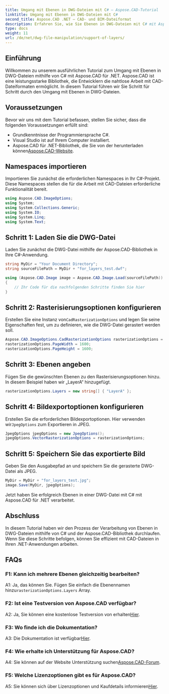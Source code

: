 ```yaml
---
title: Umgang mit Ebenen in DWG-Dateien mit C# – Aspose.CAD-Tutorial
linktitle: Umgang mit Ebenen in DWG-Dateien mit C#
second_title: Aspose.CAD .NET – CAD- und BIM-Dateiformat
description: Erfahren Sie, wie Sie Ebenen in DWG-Dateien mit C# mit Aspose.CAD für .NET verarbeiten. Schritt-für-Schritt-Anleitung für die effiziente Bearbeitung von CAD-Dateien.
type: docs
weight: 11
url: /de/net/dwg-file-manipulation/support-of-layers/
---
```

## Einführung

Willkommen zu unserem ausführlichen Tutorial zum Umgang mit Ebenen in DWG-Dateien mithilfe von C# mit Aspose.CAD für .NET. Aspose.CAD ist eine leistungsstarke Bibliothek, die Entwicklern die nahtlose Arbeit mit CAD-Dateiformaten ermöglicht. In diesem Tutorial führen wir Sie Schritt für Schritt durch den Umgang mit Ebenen in DWG-Dateien.

## Voraussetzungen

Bevor wir uns mit dem Tutorial befassen, stellen Sie sicher, dass die folgenden Voraussetzungen erfüllt sind:

- Grundkenntnisse der Programmiersprache C#.
- Visual Studio ist auf Ihrem Computer installiert.
-  Aspose.CAD für .NET-Bibliothek, die Sie von der herunterladen können[Aspose.CAD-Website](https://releases.aspose.com/cad/net/).

## Namespaces importieren

Importieren Sie zunächst die erforderlichen Namespaces in Ihr C#-Projekt. Diese Namespaces stellen die für die Arbeit mit CAD-Dateien erforderliche Funktionalität bereit.

```csharp
using Aspose.CAD.ImageOptions;
using System;
using System.Collections.Generic;
using System.IO;
using System.Linq;
using System.Text;
```

## Schritt 1: Laden Sie die DWG-Datei

Laden Sie zunächst die DWG-Datei mithilfe der Aspose.CAD-Bibliothek in Ihre C#-Anwendung.

```csharp
string MyDir = "Your Document Directory";
string sourceFilePath = MyDir + "for_layers_test.dwf";

using (Aspose.CAD.Image image = Aspose.CAD.Image.Load(sourceFilePath))
{
    // Ihr Code für die nachfolgenden Schritte finden Sie hier
}
```

## Schritt 2: Rasterisierungsoptionen konfigurieren

 Erstellen Sie eine Instanz von`CadRasterizationOptions` und legen Sie seine Eigenschaften fest, um zu definieren, wie die DWG-Datei gerastert werden soll.

```csharp
Aspose.CAD.ImageOptions.CadRasterizationOptions rasterizationOptions = new Aspose.CAD.ImageOptions.CadRasterizationOptions();
rasterizationOptions.PageWidth = 1600;
rasterizationOptions.PageHeight = 1600;
```

## Schritt 3: Ebenen angeben

Fügen Sie die gewünschten Ebenen zu den Rasterisierungsoptionen hinzu. In diesem Beispiel haben wir „LayerA“ hinzugefügt.

```csharp
rasterizationOptions.Layers = new string[] { "LayerA" };
```

## Schritt 4: Bildexportoptionen konfigurieren

 Erstellen Sie die erforderlichen Bildexportoptionen. Hier verwenden wir`JpegOptions` zum Exportieren in JPEG.

```csharp
JpegOptions jpegOptions = new JpegOptions();
jpegOptions.VectorRasterizationOptions = rasterizationOptions;
```

## Schritt 5: Speichern Sie das exportierte Bild

Geben Sie den Ausgabepfad an und speichern Sie die gerasterte DWG-Datei als JPEG.

```csharp
MyDir = MyDir + "for_layers_test.jpg";
image.Save(MyDir, jpegOptions);
```

Jetzt haben Sie erfolgreich Ebenen in einer DWG-Datei mit C# mit Aspose.CAD für .NET verarbeitet.

## Abschluss

In diesem Tutorial haben wir den Prozess der Verarbeitung von Ebenen in DWG-Dateien mithilfe von C# und der Aspose.CAD-Bibliothek durchlaufen. Wenn Sie diese Schritte befolgen, können Sie effizient mit CAD-Dateien in Ihren .NET-Anwendungen arbeiten.

## FAQs

### F1: Kann ich mehrere Ebenen gleichzeitig bearbeiten?

 A1: Ja, das können Sie. Fügen Sie einfach die Ebenennamen hinzu`rasterizationOptions.Layers` Array.

### F2: Ist eine Testversion von Aspose.CAD verfügbar?

 A2: Ja, Sie können eine kostenlose Testversion von erhalten[Hier](https://releases.aspose.com/).

### F3: Wo finde ich die Dokumentation?

 A3: Die Dokumentation ist verfügbar[Hier](https://reference.aspose.com/cad/net/).

### F4: Wie erhalte ich Unterstützung für Aspose.CAD?

 A4: Sie können auf der Website Unterstützung suchen[Aspose.CAD-Forum](https://forum.aspose.com/c/cad/19).

### F5: Welche Lizenzoptionen gibt es für Aspose.CAD?

 A5: Sie können sich über Lizenzoptionen und Kaufdetails informieren[Hier](https://purchase.aspose.com/buy).